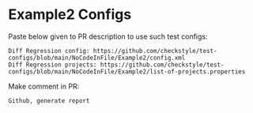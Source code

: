 # Example2 Configs
Paste below given to PR description to use such test configs:
```
Diff Regression config: https://github.com/checkstyle/test-configs/blob/main/NoCodeInFile/Example2/config.xml
Diff Regression projects: https://github.com/checkstyle/test-configs/blob/main/NoCodeInFile/Example2/list-of-projects.properties
```
Make comment in PR:
```
Github, generate report
```
